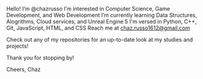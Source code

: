 Hello! I’m @chazrusso
I’m interested in Computer Science, Game Development, and Web Development
I’m currently learning Data Structures, Alogrithms, Cloud services, and Unreal Engine 5
I'm versed in Python, C++, Git, JavaScript, HTML, and CSS
Reach me at chaz.russo1612@gmail.com

Check out any of my repositories for an up-to-date look at my studies and projects!

Thank you for stopping by!

Cheers,
Chaz
